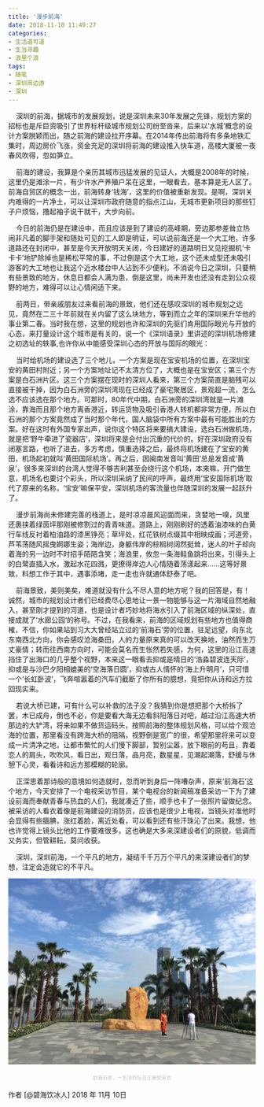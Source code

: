 ```yaml
---
title: '漫步前海'
date: 2018-11-10 11:49:27
categories:
- 生活道可道
- 生当寻趣
- 浪里个浪
tags:
- 随笔
- 深圳周边游
- 深圳
---
```



&nbsp;&nbsp;&nbsp;&nbsp;深圳的前海，据城市的发展规划，说是深圳未来30年发展之先锋，规划方案的招标也是斥巨资吸引了世界标杆级城市规划公司纷至沓来，后来以‘水城’概念的设计方案脱颖而出，随之前海的建设拉开序幕。在2014年传出前海将有多条地铁汇集时，周边房价飞涨，资金充足的深圳将前海的建设推入快车道，高楼大厦被一夜春风吹得，忽如笋立。

<!-- more -->

  &nbsp;&nbsp;&nbsp;&nbsp;前海的建设，我算是个亲历其城市迅猛发展的见证人，大概是2008年的时候，这里仍是滩涂一片，有少许水产养殖户呆在这里，一眼看去，基本算是无人区了。前海自贸区的概念一出，前海转身‘钱海’，这里的价值被重新发现。是啊，深圳关内难得的一片净土，可以让深圳市政府随意的指点江山，无城市更新项目的那些钉子户烦恼，撸起袖子说干就干，大步向前。

  &nbsp;&nbsp;&nbsp;&nbsp;今日的前海仍是在建设中，而且应该是到了建设的高峰期，旁边那参差耸立热闹非凡着的脚手架和随处可见的工人即是明证，可以说前海还是一个大工地，许多道路还在封闭中，甚至是今天开放明天关闭，今日建好的道路明日又见挖掘机‘卡卡卡’地铲除掉也是稀松平常的事，不过倒是这个大工地，这个还未成型还未吸引游客的大工地也让我这个近水楼台中人沾到不少便利。不消说今日之深圳，只要稍有些景致的地方，休息日都会人满为患，倒是这里，尚未开发也还没有走到公众视野的地方，难得可以让心情闲适下来。

  &nbsp;&nbsp;&nbsp;&nbsp;前两日，带亲戚朋友过来看前海的景致，他们还在感叹深圳的城市规划之远见，竟然在二三十年前就在关内留了这么块地方，等到而立之年的深圳来升华他的事业第二春。当时我在想，这里的规划也许和深圳的先驱们肯用国际眼光与开放的心态，来打量设计这个城市是有关的，说一个《深圳语录》里讲述的深圳机场修建之初选址的轶事,也许你从中能感受深圳心态的开放与国际的眼光：
  
  &nbsp;&nbsp;&nbsp;&nbsp;当时给机场的建设选了三个地儿，一个方案是现在宝安机场的位置，在深圳宝安的黄田村附近；另一个方案地址记不太清方位了，大概也是在宝安区；第三个方案是白石洲片区。这三个方案摆在现时的深圳人看来，第三个方案简直是脑残可以直接被干掉，因为白石洲旁的深圳湾现在已经成了豪宅聚居区，景观超一流，怎么选不应该选在那个地方。可那时，80年代中期，白石洲旁的深圳湾就是一片滩涂，靠海而且那个地方离香港近，转运货物及吸引香港人转机都非常方便，所以白石洲的那个方案竟然成了当时那个年代，国人脑袋中所有方案中最有可能胜出的方案。好在这时有外国专家出声，说你这个特区将来要搞大建设，选白石洲做机场，就是把‘野牛牵进了瓷器店’，深圳将来是会付出沉重的代价的。好在深圳政府没有闭塞言路，也听了进去，多方考虑，慎重选择之后，最终将机场建在了宝安的黄田，机场起初就叫‘黄田国际机场’。再之后，因闽南发音叫‘黄田’总是发音成‘黄泉’，很多来深圳的台湾人觉得不够吉利甚至会绕行这个机场，本来嘛，开门做生意，机场名也要讨个彩头，所以深圳采纳了民间的呼声，最终用‘宝安国际机场’取代了原来的名称，‘宝安’嘛保平安，深圳机场的客流量也伴随深圳的发展一起跃升了。

  &nbsp;&nbsp;&nbsp;&nbsp;漫步前海尚未修建完善的栈道上，是时凉凉晨风迎面而来，贪婪地一嗅，风里还裹挟着绿茵坪那刚被修割过的青青味道。道路上，刚刚刷好的透着油漆味的白黄行车线反衬着柏油路的漆黑铮亮；草坪处，红花铁树点缀其中相映成画；河道旁，芦苇荡随风摇曳婀娜生姿；海岸边，身躯伟岸的棕榈树阔然挺耸，迷人的叶子却向着海的另一边时不时招手陌陌含笑；海浪里，攸忽一条海鲑鱼跳将出来，引得头上的白鹭直插入水，激起水花四溅，更撩得岸边人心情随着荡漾起来......这等好景致，料想工作于其中，遇事添堵，走一走也许就通体舒泰了吧。

  &nbsp;&nbsp;&nbsp;&nbsp;前海景致，美则美矣，难道就没有什么不尽人意的地方呢？我的回答是，有！诚然，城市的规划设计者们已经费尽心思地让一景一物能够与这一片海域自然地融入，甚至刚才提到的河道，也是设计者巧妙地将海水引入了前海区域的纵深处，直接成就了‘水廊公园’的称号。不过，在我看来，前海的区域规划有些地方也值得商榷，不信，你如果站到习大大曾经站立过的‘前海石’旁的位置，驻足远望，向东北东南西北方向，你会感叹沧海桑田，人的力量原来真的可以改天换地，油然而生万丈豪情；转而往西南方向时，可能会莫名而生怅然若失感，为何，这里的沿江高速挡住了出海口的几乎整个视野，本来这一眼看去抑或是晴日的‘浩淼碧波连天际’，抑或是与沙巴夕阳相媲美的‘空海落日圆’，抑或古人情怀的‘海上升明月’，只可惜一个‘长虹卧波’，飞奔喧嚣着的汽车们截断了你所有的臆想，竟把你从诗和远方拉回现实来。

  &nbsp;&nbsp;&nbsp;&nbsp;若说大桥已建，可有什么可以补救的法子没？我猜到你是想把那个大桥拆了罢，木已成舟，倒也不必，你是要看大海无边看斜阳落日对吧，越过沿江高速大桥那边的大铲湾，将来如果不做货运码头，按照前海的整体规划风格，可以给个观沧海的位置，那里看没有跨海大桥的阻隔，视野倒是宽广的很，希望那里将来可以变成一片清净之地，让都市繁忙的人们慢下脚部，暂别尘嚣，放下眼前的苟且，靠着恋人的肩头，吹吹风，看日出，观日落，品月亮，数星星，见潮起潮落，舒缓与休憩下心灵，看看诗和远方那模糊的轮廓。

  &nbsp;&nbsp;&nbsp;&nbsp;正深思着那诗般的意境如何造就时，忽而听到身后一阵嘈杂声，原来‘前海石’这个地方，今天安排了一个电视采访节目，某个电视台的新闻稿准备采访一下为了建设前海而奉献青春与热血的人们，我就凑近了些，顺手也卡了一张照片留做纪念。被采访的人看衣着像是前海建设的消防员，应该也是很少上电视，当镜头对准他时会显得有些腼腆，涨红着脸，离近处看，可以看到还有些汗珠沁了出来。我想，他也许觉得上镜头比他的工作要难很多，这也确是大多来深建设者们的原貌，低调而又务实，但管耕耘，莫问收获。
  
  &nbsp;&nbsp;&nbsp;&nbsp;深圳，深圳前海，一个平凡的地方，凝结千千万万个平凡的来深建设者们的梦想，注定会造就它的不平凡。



![前海石旁](/images/Life-qianhai-stone.jpg "前海石旁")
<center><font color=#c3c3c3 size=1>前海石旁，一名消防队员正接受采访</font></center>
<br/>
作者 [@碧海饮冰人]    
2018 年 11月 10日    



